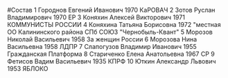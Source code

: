 #Состав
1 Городнов Евгений Иванович 1970 КаРОВАЧ
2 Зотов Руслан Владимирович 1970 ЕР
3 Коняхин Алексей Викторович 1971 КОММУНИСТЫ РОССИИ
4 Коняхина Татьяна Борисовна 1972 \"местная ОО Калининского района СПб СОЮЗ \"Чернобыль-Квант\"
5 Морозов Николай Васильевич 1958 За женщин России
6 Морозова Нина Васильевна 1958 ЛДПР
7 Слапогузов Владимир Иванович 1955 Гражданская Платформа
8 Стариченко Елена Анатольевна 1967 СР
9 Фетисов Вадим Васильевич 1935 КПРФ
10 Юткин Александр Львович 1953 ЯБЛОКО

